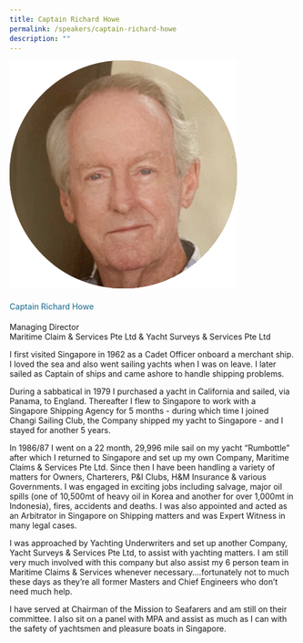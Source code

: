 ```yaml
---
title: Captain Richard Howe
permalink: /speakers/captain-richard-howe
description: ""
---
```


<div class="row">
            <div class="col is-3">
              <img src="/images/Speakers/Capt Richard Howe.png">
            </div>
            <div class="col is-9 speaker-details">
              <h4>Captain Richard Howe</h4>
<p>Managing Director<br>Maritime Claim & Services Pte Ltd & Yacht Surveys & Services Pte Ltd<br>
</p>
<p>I first visited Singapore in 1962 as a Cadet Officer onboard a merchant ship. I loved the sea and also went sailing yachts when I was on leave. I later sailed as Captain of ships and came ashore to handle shipping problems.</p><p>During a sabbatical in 1979 I purchased a yacht in California and sailed, via Panama, to England. Thereafter I flew to Singapore to work with a Singapore Shipping Agency for 5 months - during which time I joined Changi Sailing Club, the Company shipped my yacht to Singapore - and I stayed for another 5 years. </p><p>In 1986/87 I went on a 22 month, 29,996 mile sail on my yacht “Rumbottle” after which I returned to Singapore and set up my own Company, Maritime Claims & Services Pte Ltd. Since then I have been handling a variety of matters for Owners, Charterers, P&I Clubs, H&M Insurance & various Governments. I was engaged in exciting jobs including salvage, major oil spills (one of 10,500mt of heavy oil in Korea and another for over 1,000mt in Indonesia), fires, accidents and deaths. I was also appointed and acted as an Arbitrator in Singapore on Shipping matters and was Expert Witness in many legal cases.</p><p>
I was approached by Yachting Underwriters and set up another Company, Yacht Surveys & Services Pte Ltd, to assist with yachting matters. I am still very much involved with this company but also assist my 6 person team in Maritime Claims & Services whenever necessary….fortunately not to much these days as they’re all former Masters and Chief Engineers who don’t need much help.</p><p>

I have served at Chairman of the Mission to Seafarers and am still on their committee. I also sit on a panel with MPA and assist as much as I can with the safety of yachtsmen and pleasure boats in Singapore.
</p>
  </div>
          </div> 
					
<style type="text/css"> 
    .is-left{
      text-align: left;
    }
    h4{
      font-weight: 500; 
      color: #337B9A !important;
    }
     .speaker-details p { text-align: justified; }
  </style>